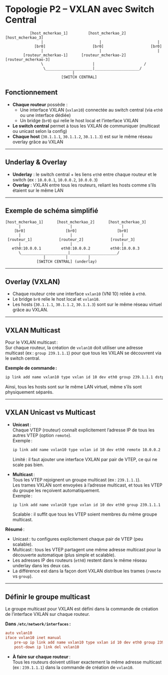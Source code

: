 # Topologie P2 – VXLAN avec Switch Central

```
           [host_mcherkao_1]         [host_mcherkao_2]         [host_mcherkao_3]
                |                         |                         |
             [br0]                     [br0]                     [br0]
                |                         |                         |
        [routeur_mcherkao-1]      [routeur_mcherkao-2]      [routeur_mcherkao-3]
                \                      |                      /
                 \_____________________|____________________/
                              |
                         [SWITCH CENTRAL]
```

## Fonctionnement

- **Chaque routeur** possède :
  - Une interface VXLAN (`vxlan10`) connectée au switch central (via `eth0` ou une interface dédiée)
  - Un bridge (`br0`) qui relie le host local et l’interface VXLAN
- **Le switch central** permet à tous les VXLAN de communiquer (multicast ou unicast selon la config)
- **Chaque host** (`30.1.1.1`, `30.1.1.2`, `30.1.1.3`) est sur le même réseau overlay grâce au VXLAN

---

## Underlay & Overlay

- **Underlay** : le switch central + les liens `eth0` entre chaque routeur et le switch (ex : `10.0.0.1`, `10.0.0.2`, `10.0.0.3`)
- **Overlay** : VXLAN entre tous les routeurs, reliant les hosts comme s’ils étaient sur le même LAN

---

## Exemple de schéma simplifié

```
[host_mcherkao_1]      [host_mcherkao_2]      [host_mcherkao_3]
      |                      |                      |
    [br0]                  [br0]                  [br0]
      |                      |                      |
 [routeur_1]            [routeur_2]            [routeur_3]
      |                      |                      |
   eth0:10.0.0.1         eth0:10.0.0.2         eth0:10.0.0.3
      \_____________________|_____________________/ 
                 |         |         |
              [SWITCH CENTRAL] (underlay)
```

---

## Overlay (VXLAN)

- Chaque routeur crée une interface `vxlan10` (VNI 10) reliée à `eth0`.
- Le bridge `br0` relie le host local et `vxlan10`.
- Les hosts (`30.1.1.1`, `30.1.1.2`, `30.1.1.3`) sont sur le même réseau virtuel grâce au VXLAN.

---

## VXLAN Multicast

Pour le VXLAN multicast :  
Sur chaque routeur, la création de `vxlan10` doit utiliser une adresse multicast (ex : `group 239.1.1.1`) pour que tous les VXLAN se découvrent via le switch central.

**Exemple de commande :**
```sh
ip link add name vxlan10 type vxlan id 10 dev eth0 group 239.1.1.1 dstport 4789
```

Ainsi, tous les hosts sont sur le même LAN virtuel, même s’ils sont physiquement séparés.

---

## VXLAN Unicast vs Multicast

- **Unicast** :  
  Chaque VTEP (routeur) connaît explicitement l’adresse IP de tous les autres VTEP (option `remote`).  
  Exemple :
  ```sh
  ip link add name vxlan10 type vxlan id 10 dev eth0 remote 10.0.0.2 dstport 4789
  ```
  Limité : il faut ajouter une interface VXLAN par pair de VTEP, ce qui ne scale pas bien.

- **Multicast** :  
  Tous les VTEP rejoignent un groupe multicast (ex : `239.1.1.1`).  
  Les trames VXLAN sont envoyées à l’adresse multicast, et tous les VTEP du groupe les reçoivent automatiquement.  
  Exemple :
  ```sh
  ip link add name vxlan10 type vxlan id 10 dev eth0 group 239.1.1.1 dstport 4789
  ```
  Scalable : il suffit que tous les VTEP soient membres du même groupe multicast.

**Résumé** :  
- Unicast : tu configures explicitement chaque pair de VTEP (peu scalable).
- Multicast : tous les VTEP partagent une même adresse multicast pour la découverte automatique (plus simple et scalable).
- Les adresses IP des routeurs (`eth0`) restent dans le même réseau underlay dans les deux cas.
- La différence est dans la façon dont VXLAN distribue les trames (`remote` vs `group`).

---

## Définir le groupe multicast

Le groupe multicast pour VXLAN est défini dans la commande de création de l’interface VXLAN sur chaque routeur.

**Dans `/etc/network/interfaces` :**
```ini
auto vxlan10
iface vxlan10 inet manual
    pre-up ip link add name vxlan10 type vxlan id 10 dev eth0 group 239.1.1.1 dstport 4789
    post-down ip link del vxlan10
```

- **À faire sur chaque routeur** :  
  Tous les routeurs doivent utiliser exactement la même adresse multicast (ex : `239.1.1.1`) dans la commande de création de `vxlan10`.